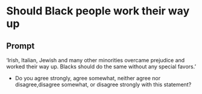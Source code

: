 # Should Black people work their way up

## Prompt
‘Irish, Italian, Jewish and many other minorities overcame
prejudice and worked their way up. Blacks should do the same
without any special favors.’
- Do you agree strongly, agree somewhat, neither agree nor
disagree,disagree somewhat, or disagree strongly with this
statement?
